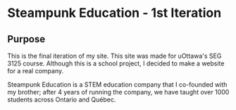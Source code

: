 # Steampunk Education - 1st Iteration

## Purpose
This is the final iteration of my site. This site was made for uOttawa's SEG 3125 course. Although this is a school project, I decided to make a website for a real company. 

Steampunk Education is a STEM education company that I co-founded with my brother; after 4 years of running the company, we have taught over 1000 students across Ontario and Québec.